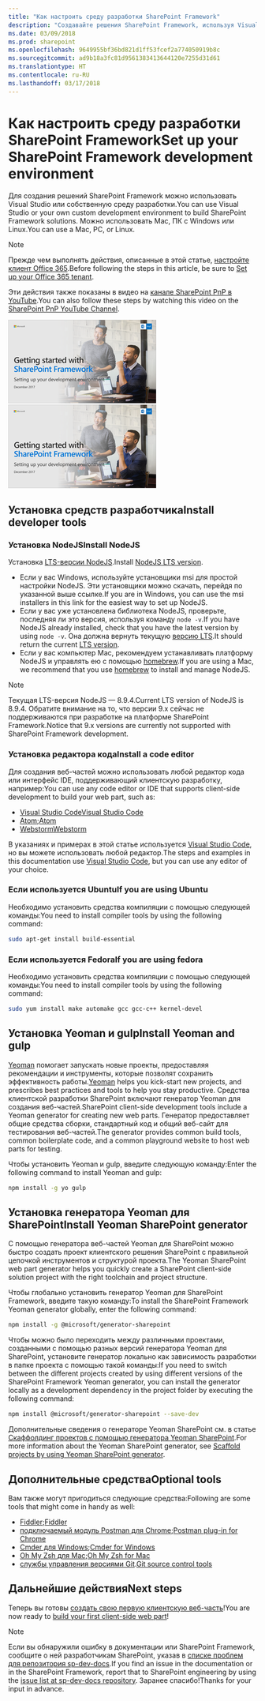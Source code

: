 ```yaml
---
title: "Как настроить среду разработки SharePoint Framework"
description: "Создавайте решения SharePoint Framework, используя Visual Studio или собственную среду разработки. Можно использовать Mac, ПК с Windows или Linux."
ms.date: 03/09/2018
ms.prod: sharepoint
ms.openlocfilehash: 9649955bf36bd821d1ff53fcef2a774050919b8c
ms.sourcegitcommit: ad9b18a3fc81d9561383413644120e7255d31d61
ms.translationtype: HT
ms.contentlocale: ru-RU
ms.lasthandoff: 03/17/2018
---
```

# <a name="set-up-your-sharepoint-framework-development-environment"></a><span data-ttu-id="29b5e-104">Как настроить среду разработки SharePoint Framework</span><span class="sxs-lookup"><span data-stu-id="29b5e-104">Set up your SharePoint Framework development environment</span></span>

<span data-ttu-id="29b5e-105">Для создания решений SharePoint Framework можно использовать Visual Studio или собственную среду разработки.</span><span class="sxs-lookup"><span data-stu-id="29b5e-105">You can use Visual Studio or your own custom development environment to build SharePoint Framework solutions.</span></span> <span data-ttu-id="29b5e-106">Можно использовать Mac, ПК с Windows или Linux.</span><span class="sxs-lookup"><span data-stu-id="29b5e-106">You can use a Mac, PC, or Linux.</span></span>

> [!NOTE] 
> <span data-ttu-id="29b5e-107">Прежде чем выполнять действия, описанные в этой статье, [настройте клиент Office 365](./set-up-your-developer-tenant.md).</span><span class="sxs-lookup"><span data-stu-id="29b5e-107">Before following the steps in this article, be sure to [Set up your Office 365 tenant](./set-up-your-developer-tenant.md).</span></span>

<span data-ttu-id="29b5e-108">Эти действия также показаны в видео на [канале SharePoint PnP в YouTube](https://www.youtube.com/watch?v=WX9FL0BjE0I&list=PLR9nK3mnD-OXvSWvS2zglCzz4iplhVrKq).</span><span class="sxs-lookup"><span data-stu-id="29b5e-108">You can also follow these steps by watching this video on the [SharePoint PnP YouTube Channel](https://www.youtube.com/watch?v=WX9FL0BjE0I&list=PLR9nK3mnD-OXvSWvS2zglCzz4iplhVrKq).</span></span>

<span data-ttu-id="29b5e-109"><a href="https://www.youtube.com/watch?v=-tXf8gxjmOI&list=PLR9nK3mnD-OXvSWvS2zglCzz4iplhVrKq"> <img src="../images/spfx-youtube-tutorial0.png" alt="Screenshot of the YouTube video player for this tutorial" />
</a></span><span class="sxs-lookup"><span data-stu-id="29b5e-109"><a href="https://www.youtube.com/watch?v=-tXf8gxjmOI&list=PLR9nK3mnD-OXvSWvS2zglCzz4iplhVrKq"> <img src="../images/spfx-youtube-tutorial0.png" alt="Screenshot of the YouTube video player for this tutorial" />
</a></span></span>

## <a name="install-developer-tools"></a><span data-ttu-id="29b5e-110">Установка средств разработчика</span><span class="sxs-lookup"><span data-stu-id="29b5e-110">Install developer tools</span></span>

### <a name="install-nodejs"></a><span data-ttu-id="29b5e-111">Установка NodeJS</span><span class="sxs-lookup"><span data-stu-id="29b5e-111">Install NodeJS</span></span>

<span data-ttu-id="29b5e-112">Установка [LTS-версии NodeJS](https://nodejs.org).</span><span class="sxs-lookup"><span data-stu-id="29b5e-112">Install [NodeJS LTS version](https://nodejs.org).</span></span> 

- <span data-ttu-id="29b5e-113">Если у вас Windows, используйте установщики msi для простой настройки NodeJS. Эти установщики можно скачать, перейдя по указанной выше ссылке.</span><span class="sxs-lookup"><span data-stu-id="29b5e-113">If you are in Windows, you can use the msi installers in this link for the easiest way to set up NodeJS.</span></span>
- <span data-ttu-id="29b5e-114">Если у вас уже установлена библиотека NodeJS, проверьте, последняя ли это версия, используя команду `node -v`.</span><span class="sxs-lookup"><span data-stu-id="29b5e-114">If you have NodeJS already installed, check that you have the latest version by using `node -v`.</span></span> <span data-ttu-id="29b5e-115">Она должна вернуть текущую [версию LTS](https://nodejs.org/en/download/).</span><span class="sxs-lookup"><span data-stu-id="29b5e-115">It should return the current [LTS version](https://nodejs.org/en/download/).</span></span> 
- <span data-ttu-id="29b5e-116">Если у вас компьютер Mac, рекомендуем устанавливать платформу NodeJS и управлять ею с помощью [homebrew](http://brew.sh/).</span><span class="sxs-lookup"><span data-stu-id="29b5e-116">If you are using a Mac, we recommend that you use [homebrew](http://brew.sh/) to install and manage NodeJS.</span></span> 

> [!NOTE] 
> <span data-ttu-id="29b5e-117">Текущая LTS-версия NodeJS — 8.9.4.</span><span class="sxs-lookup"><span data-stu-id="29b5e-117">Current LTS version of NodeJS is 8.9.4.</span></span> <span data-ttu-id="29b5e-118">Обратите внимание на то, что версии 9.x сейчас не поддерживаются при разработке на платформе SharePoint Framework.</span><span class="sxs-lookup"><span data-stu-id="29b5e-118">Notice that 9.x versions are currently not supported with SharePoint Framework development.</span></span>

### <a name="install-a-code-editor"></a><span data-ttu-id="29b5e-119">Установка редактора кода</span><span class="sxs-lookup"><span data-stu-id="29b5e-119">Install a code editor</span></span>

<span data-ttu-id="29b5e-120">Для создания веб-частей можно использовать любой редактор кода или интерфейс IDE, поддерживающий клиентскую разработку, например:</span><span class="sxs-lookup"><span data-stu-id="29b5e-120">You can use any code editor or IDE that supports client-side development to build your web part, such as:</span></span>

- [<span data-ttu-id="29b5e-121">Visual Studio Code</span><span class="sxs-lookup"><span data-stu-id="29b5e-121">Visual Studio Code</span></span>](https://code.visualstudio.com/)
- <span data-ttu-id="29b5e-122">[Atom](https://atom.io);</span><span class="sxs-lookup"><span data-stu-id="29b5e-122">[Atom](https://atom.io)</span></span>
- [<span data-ttu-id="29b5e-123">Webstorm</span><span class="sxs-lookup"><span data-stu-id="29b5e-123">Webstorm</span></span>](https://www.jetbrains.com/webstorm)

<span data-ttu-id="29b5e-124">В указаниях и примерах в этой статье используется [Visual Studio Code](https://code.visualstudio.com/), но вы можете использовать любой редактор.</span><span class="sxs-lookup"><span data-stu-id="29b5e-124">The steps and examples in this documentation use [Visual Studio Code](https://code.visualstudio.com/), but you can use any editor of your choice.</span></span>

### <a name="if-you-are-using-ubuntu"></a><span data-ttu-id="29b5e-125">Если используется Ubuntu</span><span class="sxs-lookup"><span data-stu-id="29b5e-125">If you are using Ubuntu</span></span>

<span data-ttu-id="29b5e-126">Необходимо установить средства компиляции с помощью следующей команды:</span><span class="sxs-lookup"><span data-stu-id="29b5e-126">You need to install compiler tools by using the following command:</span></span>

```sh
sudo apt-get install build-essential
```

### <a name="if-you-are-using-fedora"></a><span data-ttu-id="29b5e-127">Если используется Fedora</span><span class="sxs-lookup"><span data-stu-id="29b5e-127">If you are using fedora</span></span>

<span data-ttu-id="29b5e-128">Необходимо установить средства компиляции с помощью следующей команды:</span><span class="sxs-lookup"><span data-stu-id="29b5e-128">You need to install compiler tools by using the following command:</span></span>

```sh
sudo yum install make automake gcc gcc-c++ kernel-devel
```

## <a name="install-yeoman-and-gulp"></a><span data-ttu-id="29b5e-129">Установка Yeoman и gulp</span><span class="sxs-lookup"><span data-stu-id="29b5e-129">Install Yeoman and gulp</span></span>

<span data-ttu-id="29b5e-130">[Yeoman](http://yeoman.io/) помогает запускать новые проекты, предоставляя рекомендации и инструменты, которые позволят сохранить эффективность работы.</span><span class="sxs-lookup"><span data-stu-id="29b5e-130">[Yeoman](http://yeoman.io/) helps you kick-start new projects, and prescribes best practices and tools to help you stay productive.</span></span> <span data-ttu-id="29b5e-131">Средства клиентской разработки SharePoint включают генератор Yeoman для создания веб-частей.</span><span class="sxs-lookup"><span data-stu-id="29b5e-131">SharePoint client-side development tools include a Yeoman generator for creating new web parts.</span></span> <span data-ttu-id="29b5e-132">Генератор предоставляет общие средства сборки, стандартный код и общий веб-сайт для тестирования веб-частей.</span><span class="sxs-lookup"><span data-stu-id="29b5e-132">The generator provides common build tools, common boilerplate code, and a common playground website to host web parts for testing.</span></span>

<span data-ttu-id="29b5e-133">Чтобы установить Yeoman и gulp, введите следующую команду:</span><span class="sxs-lookup"><span data-stu-id="29b5e-133">Enter the following command to install Yeoman and gulp:</span></span>

```sh
npm install -g yo gulp
```

## <a name="install-yeoman-sharepoint-generator"></a><span data-ttu-id="29b5e-134">Установка генератора Yeoman для SharePoint</span><span class="sxs-lookup"><span data-stu-id="29b5e-134">Install Yeoman SharePoint generator</span></span>

<span data-ttu-id="29b5e-135">С помощью генератора веб-частей Yeoman для SharePoint можно быстро создать проект клиентского решения SharePoint с правильной цепочкой инструментов и структурой проекта.</span><span class="sxs-lookup"><span data-stu-id="29b5e-135">The Yeoman SharePoint web part generator helps you quickly create a SharePoint client-side solution project with the right toolchain and project structure.</span></span>

<span data-ttu-id="29b5e-136">Чтобы глобально установить генератор Yeoman для SharePoint Framework, введите такую команду:</span><span class="sxs-lookup"><span data-stu-id="29b5e-136">To install the SharePoint Framework Yeoman generator globally, enter the following command:</span></span>

```sh
npm install -g @microsoft/generator-sharepoint
```

<span data-ttu-id="29b5e-137">Чтобы можно было переходить между различными проектами, созданными с помощью разных версий генератора Yeoman для SharePoint, установите генератор локально как зависимость разработки в папке проекта с помощью такой команды:</span><span class="sxs-lookup"><span data-stu-id="29b5e-137">If you need to switch between the different projects created by using different versions of the SharePoint Framework Yeoman generator, you can install the generator locally as a development dependency in the project folder by executing the following command:</span></span>

```sh
npm install @microsoft/generator-sharepoint --save-dev
```

<span data-ttu-id="29b5e-138">Дополнительные сведения о генераторе Yeoman SharePoint см. в статье [Скаффолдинг проектов с помощью генератора Yeoman SharePoint](toolchain/scaffolding-projects-using-yeoman-sharepoint-generator.md).</span><span class="sxs-lookup"><span data-stu-id="29b5e-138">For more information about the Yeoman SharePoint generator, see [Scaffold projects by using Yeoman SharePoint generator](toolchain/scaffolding-projects-using-yeoman-sharepoint-generator.md).</span></span>

## <a name="optional-tools"></a><span data-ttu-id="29b5e-139">Дополнительные средства</span><span class="sxs-lookup"><span data-stu-id="29b5e-139">Optional tools</span></span>

<span data-ttu-id="29b5e-140">Вам также могут пригодиться следующие средства:</span><span class="sxs-lookup"><span data-stu-id="29b5e-140">Following are some tools that might come in handy as well:</span></span>

* <span data-ttu-id="29b5e-141">[Fiddler](https://www.telerik.com/fiddler);</span><span class="sxs-lookup"><span data-stu-id="29b5e-141">[Fiddler](https://www.telerik.com/fiddler)</span></span>
* <span data-ttu-id="29b5e-142">[подключаемый модуль Postman для Chrome](https://www.getpostman.com/docs/postman/launching_postman/navigating_postman);</span><span class="sxs-lookup"><span data-stu-id="29b5e-142">[Postman plug-in for Chrome](https://www.getpostman.com/docs/postman/launching_postman/navigating_postman)</span></span>
* <span data-ttu-id="29b5e-143">[Cmder для Windows](http://cmder.net/);</span><span class="sxs-lookup"><span data-stu-id="29b5e-143">[Cmder for Windows](http://cmder.net/)</span></span>
* <span data-ttu-id="29b5e-144">[Oh My Zsh для Mac](http://ohmyz.sh/);</span><span class="sxs-lookup"><span data-stu-id="29b5e-144">[Oh My Zsh for Mac](http://ohmyz.sh/)</span></span>
* <span data-ttu-id="29b5e-145">[службы управления версиями Git](https://git-scm.com/).</span><span class="sxs-lookup"><span data-stu-id="29b5e-145">[Git source control tools](https://git-scm.com/)</span></span>

## <a name="next-steps"></a><span data-ttu-id="29b5e-146">Дальнейшие действия</span><span class="sxs-lookup"><span data-stu-id="29b5e-146">Next steps</span></span>

<span data-ttu-id="29b5e-147">Теперь вы готовы [создать свою первую клиентскую веб-часть](web-parts/get-started/build-a-hello-world-web-part.md)!</span><span class="sxs-lookup"><span data-stu-id="29b5e-147">You are now ready to [build your first client-side web part](web-parts/get-started/build-a-hello-world-web-part.md)!</span></span>

> [!NOTE]
> <span data-ttu-id="29b5e-148">Если вы обнаружили ошибку в документации или SharePoint Framework, сообщите о ней разработчикам SharePoint, указав в [списке проблем для репозитория sp-dev-docs](https://github.com/SharePoint/sp-dev-docs/issues).</span><span class="sxs-lookup"><span data-stu-id="29b5e-148">If you find an issue in the documentation or in the SharePoint Framework, report that to SharePoint engineering by using the [issue list at sp-dev-docs repository](https://github.com/SharePoint/sp-dev-docs/issues).</span></span> <span data-ttu-id="29b5e-149">Заранее спасибо!</span><span class="sxs-lookup"><span data-stu-id="29b5e-149">Thanks for your input in advance.</span></span>